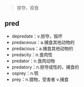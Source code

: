 ﻿> 掠夺，掠食

## pred

 - depredate：v.掠夺，毁坏
 - predaceous：a.捕食其他动物的
 - predacious：a.捕食其他动物的
 - predacity：n.食肉性
 - predator：n.食肉动物
 - predatory：n.掠夺成性的，捕食的
 - osprey：n.鹗
 - prey：n.猎物，受害者 v.捕食

